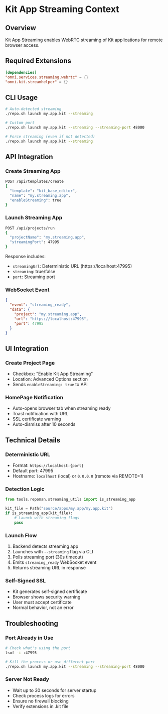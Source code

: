 # Kit App Streaming Context

## Overview
Kit App Streaming enables WebRTC streaming of Kit applications for remote browser access.

## Required Extensions
```toml
[dependencies]
"omni.services.streaming.webrtc" = {}
"omni.kit.streamhelper" = {}
```

## CLI Usage
```bash
# Auto-detected streaming
./repo.sh launch my.app.kit --streaming

# Custom port
./repo.sh launch my.app.kit --streaming --streaming-port 48000

# Force streaming (even if not detected)
./repo.sh launch my.app.kit --streaming
```

## API Integration

### Create Streaming App
```bash
POST /api/templates/create
{
  "template": "kit_base_editor",
  "name": "my.streaming.app",
  "enableStreaming": true
}
```

### Launch Streaming App
```bash
POST /api/projects/run
{
  "projectName": "my.streaming.app",
  "streamingPort": 47995
}
```

Response includes:
- `streamingUrl`: Deterministic URL (https://localhost:47995)
- `streaming`: true/false
- `port`: Streaming port

### WebSocket Event
```json
{
  "event": "streaming_ready",
  "data": {
    "project": "my.streaming.app",
    "url": "https://localhost:47995",
    "port": 47995
  }
}
```

## UI Integration

### Create Project Page
- Checkbox: "Enable Kit App Streaming"
- Location: Advanced Options section
- Sends `enableStreaming: true` to API

### HomePage Notification
- Auto-opens browser tab when streaming ready
- Toast notification with URL
- SSL certificate warning
- Auto-dismiss after 10 seconds

## Technical Details

### Deterministic URL
- Format: `https://localhost:{port}`
- Default port: 47995
- Hostname: `localhost` (local) or `0.0.0.0` (remote via REMOTE=1)

### Detection Logic
```python
from tools.repoman.streaming_utils import is_streaming_app

kit_file = Path("source/apps/my.app/my.app.kit")
if is_streaming_app(kit_file):
    # Launch with streaming flags
    pass
```

### Launch Flow
1. Backend detects streaming app
2. Launches with `--streaming` flag via CLI
3. Polls streaming port (30s timeout)
4. Emits `streaming_ready` WebSocket event
5. Returns streaming URL in response

### Self-Signed SSL
- Kit generates self-signed certificate
- Browser shows security warning
- User must accept certificate
- Normal behavior, not an error

## Troubleshooting

### Port Already in Use
```bash
# Check what's using the port
lsof -i :47995

# Kill the process or use different port
./repo.sh launch my.app.kit --streaming --streaming-port 48000
```

### Server Not Ready
- Wait up to 30 seconds for server startup
- Check process logs for errors
- Ensure no firewall blocking
- Verify extensions in .kit file
